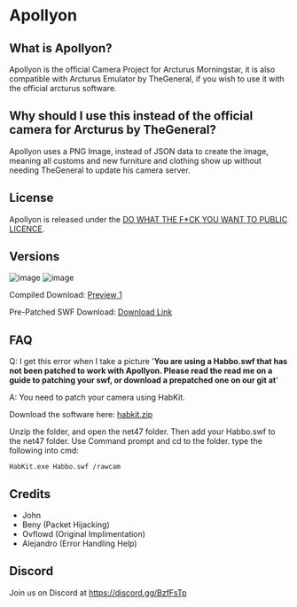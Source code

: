 # Apollyon #

## What is Apollyon? ##
Apollyon is the official Camera Project for Arcturus Morningstar, it is also compatible with Arcturus Emulator by TheGeneral, if you wish to use it with the official arcturus software.

## Why should I use this instead of the official camera for Arcturus by TheGeneral? ##
Apollyon uses a PNG Image, instead of JSON data to create the image, meaning all customs and new furniture and clothing show up without needing TheGeneral to update his camera server.

## License ##
Apollyon is released under the [DO WHAT THE F*CK YOU WANT TO PUBLIC LICENCE](https://git.krews.org/morningstar/apollyon/blob/master/LICENSE).

## Versions ##
![image](https://img.shields.io/badge/VERSION-1-success.svg?style=for-the-badge&logo=appveyor)
![image](https://img.shields.io/badge/STATUS-PREVIEW-blue.svg?style=for-the-badge&logo=appveyor)

Compiled Download: [Preview 1](https://git.krews.org/morningstar/Apollyon/releases)

Pre-Patched SWF Download: [Download Link](https://git.krews.org/morningstar/apollyon/uploads/dc669a26613bf2356e48eb653734ab29/patched-habbo.swf)

## FAQ ##
Q: I get this error when I take a picture '**You are using a Habbo.swf that has not been patched to work with Apollyon. Please read the read me on a guide to patching your swf, or download a prepatched one on our git at**'

A: You need to patch your camera using HabKit.

Download the software here: [habkit.zip](https://git.krews.org/morningstar/apollyon/uploads/a19154a56be31a6ed41f9b768ac8e65c/habkit.zip)

Unzip the folder, and open the net47 folder. Then add your Habbo.swf to the net47 folder. Use Command prompt and cd to the folder. type the following into cmd:

`HabKit.exe Habbo.swf /rawcam`

## Credits ##
- John
- Beny (Packet Hijacking)
- Ovflowd (Original Implimentation)
- Alejandro (Error Handling Help)

## Discord ##
Join us on Discord at https://discord.gg/BzfFsTp


